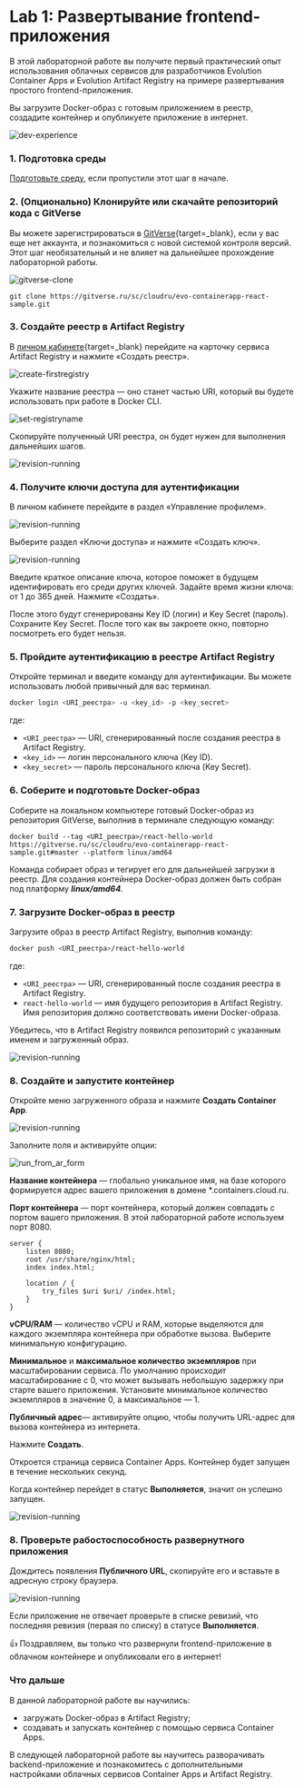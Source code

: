# Lab 1: Развертывание frontend-приложения

В этой лабораторной работе вы получите первый практический опыт использования облачных сервисов для разработчиков Evolution Container Apps и Evolution Artifact Registry на примере развертывания простого frontend-приложения.

Вы загрузите Docker-образ с готовым приложением в реестр, создадите контейнер и опубликуете приложение в интернет. 

![dev-experience](images/dev_experience.svg)

### 1. Подготовка среды

[Подготовьте среду](/prerequisites), если пропустили этот шаг в начале. 

### 2. (Опционально) Клонируйте или скачайте репозиторий кода c GitVerse
 
Вы можете зарегистрироваться в [GitVerse](https://gitverse.ru/){target=_blank}, если у вас еще нет аккаунта, и познакомиться с новой системой контроля версий. Этот шаг необязательный и не влияет на дальнейшее прохождение лабораторной работы. 

![gitverse-clone](images/lab1/gitverse_clone.png) 

```
git clone https://gitverse.ru/sc/cloudru/evo-containerapp-react-sample.git
```

### 3. Создайте реестр в Artifact Registry
В [личном кабинете](https://console.cloud.ru){target=_blank} перейдите на карточку сервиса Artifact Registry и нажмите «Создать реестр».

![create-firstregistry](images/lab1/ar-start.png)

Укажите название реестра — оно станет частью URI, который вы будете использовать при работе в Docker CLI. 

![set-registryname](images/lab1/ar-registry-create.png)

Скопируйте полученный URI реестра, он будет нужен для выполнения дальнейших шагов. 

![revision-running](images/lab1/ar-registry-copy-uri.png)

### 4. Получите ключи доступа для аутентификации

В личном кабинете перейдите в раздел «Управление профилем».

![revision-running](images/lab1/profile-settings.png)

Выберите раздел «Ключи доступа» и нажмите «Создать ключ».

![revision-running](images/lab1/ar-secrets.png)

Введите краткое описание ключа, которое поможет в будущем идентифировать его среди других ключей.
Задайте время жизни ключа: от 1 до 365 дней. 
Нажмите «Создать».

После этого будут сгенерированы Key ID (логин) и Key Secret (пароль). 
Сохраните Key Secret. После того как вы закроете окно, повторно посмотреть его будет нельзя. 

### 5. Пройдите аутентификацию в реестре Artifact Registry 
Откройте терминал и введите команду для аутентификации. Вы можете использовать любой привычный для вас терминал.

```bash
docker login <URI_реестра> -u <key_id> -p <key_secret>
```
где: 

- `<URI_реестра>` — URI, сгенерированный после создания реестра в Artifact Registry.
- `<key_id>` — логин персонального ключа (Key ID).
- `<key_secret>` — пароль персонального ключа (Key Secret).

### 6. Соберите и подготовьте Docker-образ

Cоберите на локальном компьютере готовый Docker-образ из репозитория GitVerse, выполнив в терминале следующую команду: 

```shell
docker build --tag <URI_реестра>/react-hello-world https://gitverse.ru/sc/cloudru/evo-containerapp-react-sample.git#master --platform linux/amd64
```
Команда собирает образ и тегирует его для дальнейшей загрузки в реестр.
Для создания контейнера Docker-образ должен быть собран под платформу ***linux/amd64***.

### 7. Загрузите Docker-образ в реестр

Загрузите образ в реестр Artifact Registry, выполнив команду:

```bash
docker push <URI_реестра>/react-hello-world
```
где: 

- `<URI_реестра>` — URI, сгенерированный после создания реестра в Artifact Registry.
- `react-hello-world` — имя будущего репозитория в Artifact Registry. Имя репозитория должно соответствовать имени Docker-образа. 

Убедитесь, что в Artifact Registry появился репозиторий с указанным именем и загруженный образ.

![revision-running](images/lab1/ar-repository-sucess.png)

### 8. Создайте и запустите контейнер

Откройте меню загруженного образа и нажмите **Создать Container App**. 

![revision-running](images/lab1/ar-create-container.png)

Заполните поля и активируйте опции:

![run_from_ar_form](images/lab1/ar-container-params.png)

**Название контейнера** — глобально уникальное имя, на базе которого формируется адрес вашего приложения в домене *.containers.cloud.ru.

**Порт контейнера** — порт контейнера, который должен совпадать с портом вашего приложения. В этой лабораторной работе используем порт 8080.

```
server {
    listen 8080;
    root /usr/share/nginx/html;
    index index.html;

    location / {
        try_files $uri $uri/ /index.html;
    }
}
```

**vCPU/RAM** — количество vCPU и RAM, которые выделяются для каждого экземпляра контейнера при обработке вызова. Выберите минимальную конфигурацию.

**Минимальное** и **максимальное количество экземпляров** при масштабировании сервиса. По умолчанию происходит масштабирование с 0, что может вызывать небольшую задержку при старте вашего приложения. Установите минимальное количество экземпляров в значение 0, а максимальное — 1.

**Публичный адрес**— активируйте опцию, чтобы получить URL-адрес для вызова контейнера из интернета.

Нажмите **Создать**.

Откроется страница сервиса Container Apps. 
Контейнер будет запущен в течение нескольких секунд.

Когда контейнер перейдет в статус **Выполняется**, значит он успешно запущен.

![revision-running](images/lab1/ca-container-run.png)


### 8. Проверьте рабостоспособность развернутного приложения

Дождитесь появления **Публичного URL**, скопируйте его и вставьте в адресную строку браузера.

![revision-running](images/lab1/ca-public-url.png)

Если приложение не отвечает проверьте в списке ревизий, что последняя ревизия (первая по списку) в статусе **Выполняется**.
    
👍 Поздравляем, вы только что развернули frontend-приложение в облачном контейнере и опубликовали его в интернет!  

### Что дальше

В данной лабораторной работе вы научились:

- загружать Docker-образ в Artifact Registry;
- создавать и запускать контейнер с помощью сервиса Container Apps.

В следующей лабораторной работе вы научитесь разворачивать backend-приложение и познакомитесь с дополнительными настройками облачных сервисов Container Apps и Artifact Registry.